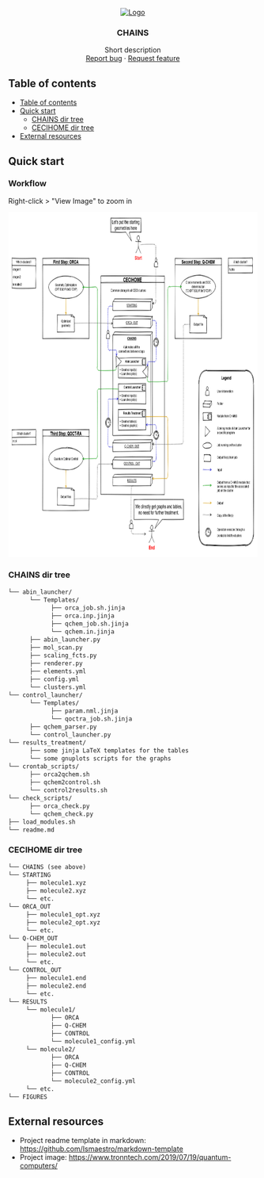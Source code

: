 <p align="center">
  <a href="">
    <img src="https://www.tronntech.com/wp-content/uploads/2019/06/Quantum_Physics_featured.jpg" alt="Logo" width=160 height=107>
  </a>

  <h3 align="center">CHAINS</h3>

  <p align="center">
    Short description
    <br>
    <a href="https://github.com/hexosphere/qc-pipeline/issues/new?template=bug.md">Report bug</a>
    ·
    <a href="https://github.com/hexosphere/qc-pipeline/issues/new?template=feature.md&labels=feature">Request feature</a>
  </p>
</p>

## Table of contents

- [Table of contents](#table-of-contents)
- [Quick start](#quick-start)
  - [CHAINS dir tree](#chains-dir-tree)
  - [CECIHOME dir tree](#cecihome-dir-tree)
- [External resources](#external-resources)

## Quick start

### Workflow 
Right-click > "View Image" to zoom in

<p align="center">
  <a href="">
    <img src="Documentation\chains_workflow.png" alt="workflow_image" width=840 height=696>
  </a>
</p>

### CHAINS dir tree

```text
└── abin_launcher/
      └── Templates/
            ├── orca_job.sh.jinja
            ├── orca.inp.jinja
            ├── qchem_job.sh.jinja
            └── qchem.in.jinja
      ├── abin_launcher.py
      ├── mol_scan.py
      ├── scaling_fcts.py
      ├── renderer.py
      ├── elements.yml
      ├── config.yml
      └── clusters.yml
└── control_launcher/
      └── Templates/
            ├── param.nml.jinja
            └── qoctra_job.sh.jinja
      ├── qchem_parser.py
      └── control_launcher.py
└── results_treatment/
      ├── some jinja LaTeX templates for the tables
      └── some gnuplots scripts for the graphs
└── crontab_scripts/
      ├── orca2qchem.sh
      ├── qchem2control.sh
      └── control2results.sh
└── check_scripts/
      ├── orca_check.py
      └── qchem_check.py
├── load_modules.sh
└── readme.md
```

### CECIHOME dir tree

```text
└── CHAINS (see above)
└── STARTING
     ├── molecule1.xyz
     ├── molecule2.xyz
     └── etc.
└── ORCA_OUT
     ├── molecule1_opt.xyz
     ├── molecule2_opt.xyz
     └── etc.
└── Q-CHEM_OUT
     ├── molecule1.out
     ├── molecule2.out
     └── etc.
└── CONTROL_OUT
     ├── molecule1.end
     ├── molecule2.end
     └── etc.
└── RESULTS
     └── molecule1/
            ├── ORCA
            ├── Q-CHEM
            ├── CONTROL
            └── molecule1_config.yml
     └── molecule2/
            ├── ORCA
            ├── Q-CHEM
            ├── CONTROL
            └── molecule2_config.yml
     └── etc.
└── FIGURES
```

## External resources

- Project readme template in markdown: https://github.com/Ismaestro/markdown-template
- Project image: https://www.tronntech.com/2019/07/19/quantum-computers/


